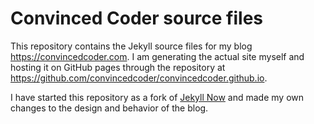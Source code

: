 # Convinced Coder source files

This repository contains the Jekyll source files for my blog https://convincedcoder.com. I am generating the actual site myself and hosting it on GitHub pages through the repository at https://github.com/convincedcoder/convincedcoder.github.io.

I have started this repository as a fork of [Jekyll Now](https://github.com/barryclark/jekyll-now) and made my own changes to the design and behavior of the blog.